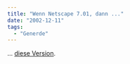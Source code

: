 ```yaml
---
title: "Wenn Netscape 7.01, dann ..."
date: "2002-12-11"
tags:
  - "Generde"
---
```


… [diese Version](https://web.archive.org/web/20040116034209/http://www.hmetzger.de/net7comp.html "hmetzger.de: Netscape 7.01 Compact").

